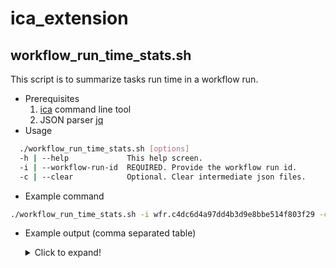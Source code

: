 # ica_extension
## workflow_run_time_stats.sh
This script is to summarize tasks run time in a workflow run.
* Prerequisites
    1. [ica](https://sapac.support.illumina.com/downloads/illumina-connected-analytics-cli-v1-0.html) command line tool
    2. JSON parser [jq](https://stedolan.github.io/jq/)
* Usage
```bash
  ./workflow_run_time_stats.sh [options]
  -h | --help             This help screen.
  -i | --workflow-run-id  REQUIRED. Provide the workflow run id.
  -c | --clear            Optional. Clear intermediate json files.
```
* Example command
```bash
./workflow_run_time_stats.sh -i wfr.c4dc6d4a97dd4b3d9e8bbe514f803f29 -c
```
* Example output (comma separated table)
    <details>
      <summary>Click to expand!</summary>
      
        TASK NAME,STATUS,CREATED,MODIFIED,NODE TIME,ACTUAL ANALYSIS TIME
        Dragen TSO500 RUO Configuration Task ,Completed,2021-02-24T09:25:19.617Z,2021-02-24T09:35:06.404Z,00h:09m:47s,00h:04m:48s
        Dragen TSO500 RUO Analysis Task ,Completed,2021-02-24T09:36:07.610Z,2021-02-24T12:21:14.556Z,02h:45m:07s,02h:37m:53s
        Dragen TSO500 RUO Gather Task ,Completed,2021-02-24T12:21:44.198Z,2021-02-24T12:37:15.942Z,00h:15m:31s,00h:07m:50s
        Total Workflow  Run Time,Succeed,2021-02-24T09:25:10.058Z,2021-02-24T12:38:17.165Z,03h:13m:07s,03h:12m:58s
    </details>